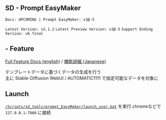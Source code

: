 ## SD - Prompt EasyMaker

`Docs: UPCOMING | Prompt EasyMaker: v3β-5`

`Latest Version: v2.1.2`
`Latest Preview Version: v3β-5`
`Support Ending Version: v6.final`


## - Feature

[Full Feature Docs (english)](/Scripts/sd_tool/prompt_EasyMaker/v3/docs/docs_en.md)  /  [機能詳細 (Japanese)](/Scripts/sd_tool/prompt_EasyMaker/v3/docs/docs_ja.md)
<br />

テンプレートデータに基づくデータの生成を行う <br />
主に Stable-Diffusion WebUI / AUTOMATIC1111 で指定可能なデータを対象に


## Launch

[`/Scripts/sd_tools/prompt_EasyMaker/launch_user.bat`](/Scripts/sd_tool/prompt_EasyMaker/launch_user.bat) を実行
chromeなどで `127.0.0.1:7860` に接続

<br />